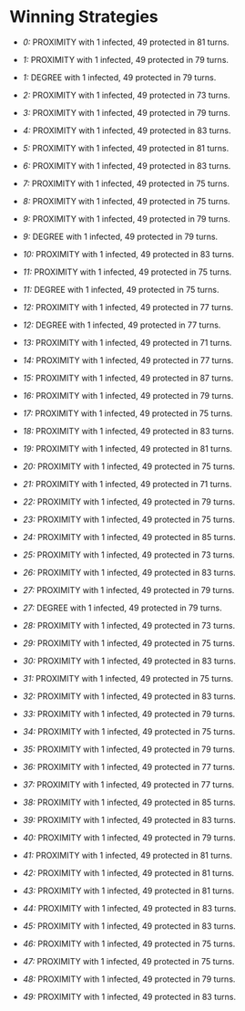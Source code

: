 # Winning Strategies

* _0:_ PROXIMITY with 1 infected, 49 protected in 81 turns.


* _1:_ PROXIMITY with 1 infected, 49 protected in 79 turns.


* _1:_ DEGREE with 1 infected, 49 protected in 79 turns.


* _2:_ PROXIMITY with 1 infected, 49 protected in 73 turns.


* _3:_ PROXIMITY with 1 infected, 49 protected in 79 turns.


* _4:_ PROXIMITY with 1 infected, 49 protected in 83 turns.


* _5:_ PROXIMITY with 1 infected, 49 protected in 81 turns.


* _6:_ PROXIMITY with 1 infected, 49 protected in 83 turns.


* _7:_ PROXIMITY with 1 infected, 49 protected in 75 turns.


* _8:_ PROXIMITY with 1 infected, 49 protected in 75 turns.


* _9:_ PROXIMITY with 1 infected, 49 protected in 79 turns.


* _9:_ DEGREE with 1 infected, 49 protected in 79 turns.


* _10:_ PROXIMITY with 1 infected, 49 protected in 83 turns.


* _11:_ PROXIMITY with 1 infected, 49 protected in 75 turns.


* _11:_ DEGREE with 1 infected, 49 protected in 75 turns.


* _12:_ PROXIMITY with 1 infected, 49 protected in 77 turns.


* _12:_ DEGREE with 1 infected, 49 protected in 77 turns.


* _13:_ PROXIMITY with 1 infected, 49 protected in 71 turns.


* _14:_ PROXIMITY with 1 infected, 49 protected in 77 turns.


* _15:_ PROXIMITY with 1 infected, 49 protected in 87 turns.


* _16:_ PROXIMITY with 1 infected, 49 protected in 79 turns.


* _17:_ PROXIMITY with 1 infected, 49 protected in 75 turns.


* _18:_ PROXIMITY with 1 infected, 49 protected in 83 turns.


* _19:_ PROXIMITY with 1 infected, 49 protected in 81 turns.


* _20:_ PROXIMITY with 1 infected, 49 protected in 75 turns.


* _21:_ PROXIMITY with 1 infected, 49 protected in 71 turns.


* _22:_ PROXIMITY with 1 infected, 49 protected in 79 turns.


* _23:_ PROXIMITY with 1 infected, 49 protected in 75 turns.


* _24:_ PROXIMITY with 1 infected, 49 protected in 85 turns.


* _25:_ PROXIMITY with 1 infected, 49 protected in 73 turns.


* _26:_ PROXIMITY with 1 infected, 49 protected in 83 turns.


* _27:_ PROXIMITY with 1 infected, 49 protected in 79 turns.


* _27:_ DEGREE with 1 infected, 49 protected in 79 turns.


* _28:_ PROXIMITY with 1 infected, 49 protected in 73 turns.


* _29:_ PROXIMITY with 1 infected, 49 protected in 75 turns.


* _30:_ PROXIMITY with 1 infected, 49 protected in 83 turns.


* _31:_ PROXIMITY with 1 infected, 49 protected in 75 turns.


* _32:_ PROXIMITY with 1 infected, 49 protected in 83 turns.


* _33:_ PROXIMITY with 1 infected, 49 protected in 79 turns.


* _34:_ PROXIMITY with 1 infected, 49 protected in 75 turns.


* _35:_ PROXIMITY with 1 infected, 49 protected in 79 turns.


* _36:_ PROXIMITY with 1 infected, 49 protected in 77 turns.


* _37:_ PROXIMITY with 1 infected, 49 protected in 77 turns.


* _38:_ PROXIMITY with 1 infected, 49 protected in 85 turns.


* _39:_ PROXIMITY with 1 infected, 49 protected in 83 turns.


* _40:_ PROXIMITY with 1 infected, 49 protected in 79 turns.


* _41:_ PROXIMITY with 1 infected, 49 protected in 81 turns.


* _42:_ PROXIMITY with 1 infected, 49 protected in 81 turns.


* _43:_ PROXIMITY with 1 infected, 49 protected in 81 turns.


* _44:_ PROXIMITY with 1 infected, 49 protected in 83 turns.


* _45:_ PROXIMITY with 1 infected, 49 protected in 83 turns.


* _46:_ PROXIMITY with 1 infected, 49 protected in 75 turns.


* _47:_ PROXIMITY with 1 infected, 49 protected in 75 turns.


* _48:_ PROXIMITY with 1 infected, 49 protected in 79 turns.


* _49:_ PROXIMITY with 1 infected, 49 protected in 83 turns.


